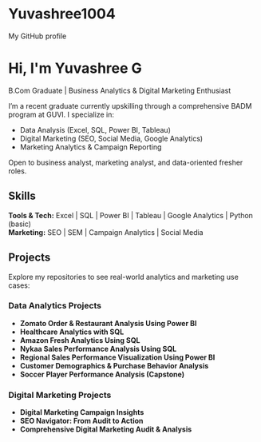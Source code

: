 # Yuvashree1004
My GitHub profile
# Hi, I'm Yuvashree G  
B.Com Graduate | Business Analytics & Digital Marketing Enthusiast  

I’m a recent graduate currently upskilling through a comprehensive BADM program at GUVI. I specialize in:

- Data Analysis (Excel, SQL, Power BI, Tableau)  
- Digital Marketing (SEO, Social Media, Google Analytics)  
- Marketing Analytics & Campaign Reporting

Open to business analyst, marketing analyst, and data-oriented fresher roles.  

## Skills  
**Tools & Tech:** Excel | SQL | Power BI | Tableau | Google Analytics | Python (basic)  
**Marketing:** SEO | SEM | Campaign Analytics | Social Media  

## Projects  
Explore my repositories to see real-world analytics and marketing use cases:

###  Data Analytics Projects  
- **Zomato Order & Restaurant Analysis Using Power BI**  
- **Healthcare Analytics with SQL**  
- **Amazon Fresh Analytics Using SQL**  
- **Nykaa Sales Performance Analysis Using SQL**  
- **Regional Sales Performance Visualization Using Power BI**  
- **Customer Demographics & Purchase Behavior Analysis**  
- **Soccer Player Performance Analysis (Capstone)**  

### Digital Marketing Projects  
- **Digital Marketing Campaign Insights**  
- **SEO Navigator: From Audit to Action**  
- **Comprehensive Digital Marketing Audit & Analysis**
